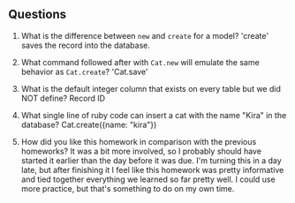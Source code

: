 ## Questions

1. What is the difference between `new` and `create` for a model?
'create' saves the record into the database.

2. What command followed after with `Cat.new` will emulate the same behavior as `Cat.create`?
'Cat.save'

3. What is the default integer column that exists on every table but we did NOT define?
Record ID

4. What single line of ruby code can insert a cat with the name "Kira" in the database?
Cat.create({name: "kira"})

5. How did you like this homework in comparison with the previous homeworks?
It was a bit more involved, so I probably should have started it earlier than the day before it was due. I'm turning this in a day late, but after finishing it I feel like this homework was pretty informative and tied together everything we learned so far pretty well. I could use more practice, but that's something to do on my own time.
